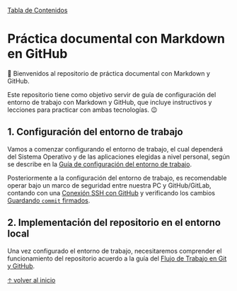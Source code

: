 [Tabla de Contenidos](docs/SUMMARY.md)

# Práctica documental con Markdown en GitHub

:wave: Bienvenidos al repositorio de práctica documental con Markdown y GitHub. 

Este repositorio tiene como objetivo servir de guía de configuración del entorno de trabajo con Markdown y GitHub, que incluye instructivos y lecciones para practicar con ambas tecnologías. :wink:
## 1. Configuración del entorno de trabajo
Vamos a comenzar configurando el entorno de trabajo, el cual dependerá del Sistema Operativo y de las aplicaciones elegidas a nivel personal, según se describe en la [Guía de configuración del entorno de trabajo](docs/WORKSPACE.md).

Posteriormente a la configuración del entorno de trabajo, es recomendable operar bajo un marco de seguridad entre nuestra PC y GitHub/GitLab, contando con una [Conexión SSH con GitHub](docs/SSH.md) y verificando los cambios [Guardando `commit` firmados](docs/GPG.md).
## 2. Implementación del repositorio en el entorno local
Una vez configurado el entorno de trabajo, necesitaremos comprender el funcionamiento del repositorio acuerdo a la guía del [Flujo de Trabajo en Git y GitHub](docs/GIT.md).

[🡡 volver al inicio](README.md#Práctica-documental-con-Markdown-en-GitHub)